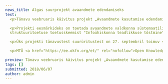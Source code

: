```yaml
---
news_title: Algas suurprojekt avaandmete edendamiseks
text:
  <p>Tänavu veebruaris käivitus projekt „Avaandmete kasutamise edendamine“, mille eesmärk on anda järgneva kolme aasta jooksul arengutõuge avaandmete pakkumisele ja kasutamisele Eestis. Projekti viib koostöös Majandus- ja Kommunikatsiooniministeeriumiga ellu MTÜ Open Knowledge Estonia.</p>

  <p>Projekti eesmärkideks on toetada avaandmete valdkonna süstemaatilist arengut, kasvatada ühiskonna teadlikkust avaandmetest ja andmete kasutusvõimalustest, tugevdada avaandmete pakkujate ja kasutajate koostöövõrgustikke, arendada ja kasvatada avaandmete teabeväravat, luua soodsad võimalused uute innovaatiliste andmepõhiste teenuste tekkeks ning osaleda rahvusvahelises koostöös, vahendades Eesti kogemust ja tuues siia infot teiste riikide parimatest praktikatest. Projekti rahastatakse EL
  struktuuritoetuse toetusskeemist "Infoühiskonna teadlikkuse tõstmine", mida rahastab Euroopa Regionaalarengu Fond.</p>

  <p>Üks projekti tänavustest suurüritustest on 27. septembril toimuv <a href="https://www.facebook.com/events/2258219001081223/" rel="nofollow">avaandmete infopäev</a>, millele on osalema oodatud nii avaandmete pakkujad kui ka andmete kasutajad kõigist sektoritest.</p>

  <p>MTÜ <a href="https://ee.okfn.org/et/" rel="nofollow">Open Knowledge Estonia</a> (OK-EE) on avalikes huvides tegutsev vabatahtlik ühendus, mis seisab info ja andmete vaba kättesaadavuse ja teadmusühiskonna arengu eest, koondades avatud teadmuse edendamisest huvitatud kogukondi ning viies ellu teemakohaseid algatusi ja projekte. OK-EE kuulub rahvusvahelisse Open Knowledge võrgustikku.</p>

preview: Tänavu veebruaris käivitus projekt „Avaandmete kasutamise edendamine“, mille eesmärk on anda järgneva kolme aasta jooksul arengutõuge avaandmete pakkumisele ja kasutamisele Eestis. Projekti viib koostöös Majandus- ja Kommunikatsiooniministeeriumiga ellu MTÜ Open Knowledge Estonia.
tags: []
submitted: 2018/06/07
author: admin
---
```

